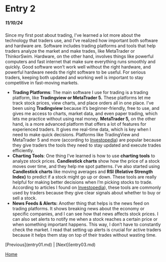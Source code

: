 # Entry 2
##### 11/10/24

Since my first post about trading, I’ve learned a lot more about the technology that traders use, and I’ve realized how important both software and hardware are. Software includes trading platforms and tools that help traders analyze the market and make trades, like MetaTrader or ThinkorSwim. Hardware, on the other hand, involves things like powerful computers and fast internet that make sure everything runs smoothly and quickly. Good software won’t work well without the right hardware, and powerful hardware needs the right software to be useful. For serious traders, keeping both updated and working well is important to stay competitive in fast-moving markets.

<ul>
  <li><strong>Trading Platforms</strong>: The main software I use for trading is a trading platform, like <strong>Tradingview or MetaTrader 5.</strong> These platforms let me track stock prices, view charts, and place orders all in one place. I’ve been using <strong>Tradingview</strong> because it’s beginner-friendly, free to use, and gives me access to charts, market data, and even paper trading, which lets me practice without using real money. <strong>MetaTrader 5,</strong> on the other hand, is a more advanced platform that offers a lot of features for experienced traders. It gives me real-time data, which is key when I need to make quick decisions. Platforms like TradingView and MetaTrader 5 and more (according to <a href="https://www.investopedia.com/">Investopedia</a>) are popular because they give traders the tools they need to stay updated and execute trades efficiently.
</li>
  <li><strong>Charting Tools</strong>: One thing I’ve learned is how to use <strong>charting tools</strong> to analyze stock prices. <strong>Candlestick charts</strong> show how the price of a stock moves over time, and they help me spot patterns. I’ve also started using <strong>Candlestick charts</strong> like moving averages and <strong>RSI (Relative Strength Index)</strong> to predict if a stock might go up or down. These tools are really helpful for making better decisions when I’m picking stocks to trade. According to articles I found on <a href="https://www.investopedia.com/">Investopedia</a>), these tools are commonly used by traders because they give clear signals about whether to buy or sell a stock.
</li>

  <li><strong>News Feeds & Alerts:</strong> Another thing that helps is the news feed on trading platforms. It shows breaking news about the economy or specific companies, and I can see how that news affects stock prices. I can also set alerts to notify me when a stock reaches a certain price or when something important happens. This way, I don’t have to constantly check the market. I read that setting up alerts is crucial for active traders because it helps them stay on top of their trades without wasting time.
</li>
</ul>
[Previous](entry01.md) | [Next](entry03.md)

[Home](../README.md)
